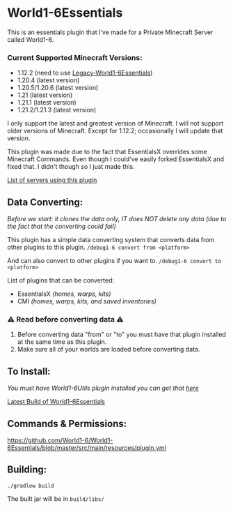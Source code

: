 # World1-6Essentials
This is an essentials plugin that I've made for a Private Minecraft Server called World1-6.

### Current Supported Minecraft Versions:
- 1.12.2 (need to use [Legacy-World1-6Essentials](https://github.com/World1-6/Legacy-World1-6Essentials))
- 1.20.4 (latest version)
- 1.20.5/1.20.6 (latest version)
- 1.21 (latest version)
- 1.21.1 (latest version)
- 1.21.2/1.21.3 (latest version)

I only support the latest and greatest version of Minecraft. I will not support older versions of Minecraft.
Except for 1.12.2; occasionally I will update that version.

This plugin was made due to the fact that EssentialsX overrides some Minecraft Commands.
Even though I could've easily forked EssentialsX and fixed that. I didn't though so I just made this.

[List of servers using this plugin](https://bstats.org/plugin/bukkit/World1-6Essentials)
## Data Converting:
*Before we start: it clones the data only, IT does NOT delete any data (due to the fact that the converting could fail)*

This plugin has a simple data converting system that converts data from other plugins to this plugin.
`/debug1-6 convert from <platform>`

And can also convert to other plugins if you want to.
`/debug1-6 convert to <platform>`

List of plugins that can be converted:
- EssentialsX *(homes, warps, kits)*
- CMI *(homes, warps, kits, and saved inventories)*

### ⚠️ Read before converting data ⚠️
1. Before converting data "from" or "to" you must have that plugin installed at the same time as this plugin.
2. Make sure all of your worlds are loaded before converting data.

## To Install:
*You must have World1-6Utils plugin installed you can get that [here](https://github.com/World1-6/World1-6Utils/releases)*

[Latest Build of World1-6Essentials](https://github.com/World1-6/World1-6Essentials/releases)

## Commands & Permissions:
https://github.com/World1-6/World1-6Essentials/blob/master/src/main/resources/plugin.yml

## Building:
`./gradlew build`

The built jar will be in `build/libs/`
